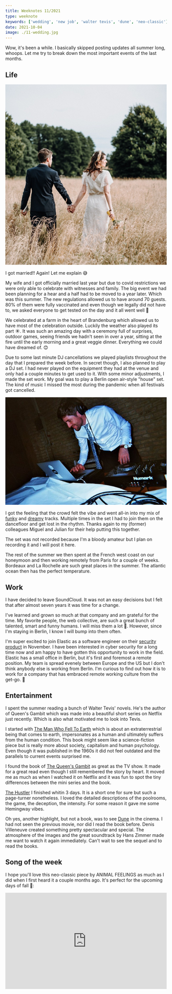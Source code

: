 ```yaml
---
title: Weeknotes 11/2021
type: weeknote
keywords: ['wedding', 'new job', 'walter tevis', 'dune', 'neo-classic']
date: 2021-10-04
image: ./11-wedding.jpg
---
```


Wow, it's been a while. I basically skipped posting updates all summer long, whoops. Let me try to break down the most important events of the last months.

## Life

![The married couple](./11-wedding.jpg)

I got married!! Again! Let me explain 😅

My wife and I got officially married last year but due to covid restrictions we were only able to celebrate with witnesses and family. The big event we had been planning for a hear and a half had to be moved to a year later. Which was this summer. The new regulations allowed us to have around 70 guests. 80% of them were fully vaccinated and even though we legally did not have to, we asked everyone to get tested on the day and it all went well 🎉

We celebrated at a farm in the heart of Brandenburg which allowed us to have most of the celebration outside. Luckily the weather also played its part ☀️. It was such an amazing day with a ceremony full of surprises, outdoor games, seeing friends we hadn't seen in over a year, sitting at the fire until the early morning and a great veggie dinner. Everything we could have dreamed of. 😊

Due to some last minute DJ cancellations we played playlists throughout the day that I prepared the week before. In secret though, I also planned to play a DJ set. I had never played on the equipment they had at the venue and only had a couple minutes to get used to it. With some minor adjustments, I made the set work. My goal was to play a Berlin open air-style "house" set. The kind of music I missed the most during the pandemic when all festivals got cancelled.

![DJing at the wedding](./11-djing.jpg)

I got the feeling that the crowd felt the vibe and went all-in into my mix of [funky](https://soundcloud.com/guesthousemusic/mark-funk-never-never) and [dreamy](https://soundcloud.com/andmeandyou/me-the-rapture-ptii) tracks. Multiple times in the set I had to join them on the dancefloor and get lost in the rhythm. Thanks again to my (former) colleagues Miguel and Julian for their help putting this together.

The set was not recorded because I'm a bloody amateur but I plan on recording it and I will post it here.

The rest of the summer we then spent at the French west coast on our honeymoon and then working remotely from Paris for a couple of weeks. Bordeaux and La Rochelle are such great places in the summer. The atlantic ocean then has the perfect temperature.

## Work

I have decided to leave SoundCloud. It was not an easy decisions but I felt that after almost seven years it was time for a change.

I've learned and grown so much at that company and am grateful for the time. My favorite people, the web collective, are such a great bunch of talented, smart and funny humans. I will miss them a lot 🥲. However, since I'm staying in Berlin, I know I will bump into them often.

I'm super excited to join Elastic as a software engineer on their [security product](https://www.elastic.co/security) in November. I have been interested in cyber security for a long time now and am happy to have gotten this opportunity to work in the field. Elastic has a small office in Berlin, but it's first and foremost a remote position. My team is spread evenely between Europe and the US but I don't think anybody else is working from Berlin. I'm curious to find out how it is to work for a company that has embraced remote working culture from the get-go. 🎉

## Entertainment

I spent the summer reading a bunch of Walter Tevis' novels. He's the author of Queen's Gambit which was made into a beautiful short series on Netflix just recently. Which is also what motivated me to look into Tevis.

I started with [The Man Who Fell To Earth](https://www.goodreads.com/book/show/396329.The_Man_Who_Fell_to_Earth) which is about an extraterrestrial being that comes to earth, impersonates as a human and ultimately suffers from the human condition. This book might seem like a science-fiction piece but is really more about society, capitalism and human psychology. Even though it was published in the 1960s it did not feel outdated and the parallels to current events surprised me.

I found the book of [The Queen's Gambit](https://www.goodreads.com/book/show/62022.The_Queen_s_Gambit) as great as the TV show. It made for a great read even though I still remembered the story by heart. It moved me as much as when I watched it on Netflix and it was fun to spot the tiny differences between the mini series and the book.

[The Hustler](https://www.goodreads.com/book/show/323170.The_Hustler) I finished whitin 3 days. It is a short one for sure but such a page-turner nonetheless. I loved the detailed descriptions of the poolrooms, the game, the deception, the intensity. For some reason it gave me some Hemingway vibes.

Oh yes, another highlight, but not a book, was to see [Dune](https://en.wikipedia.org/wiki/Dune_(2021_film)) in the cinema. I had not seen the previous movie, nor did I read the book before. Denis Villeneuve created something pretty spectacular and special. The atmosphere of the images and the great soundtrack by Hans Zimmer made me want to watch it again immediately. Can't wait to see the sequel and to read the books.

## Song of the week

I hope you'll love this neo-classic piece by ANIMAL FEELINGS as much as I did when I first heard it a couple months ago. It's perfect for the upcoming days of fall 🍂:

<iframe width="100%" height="300" scrolling="no" frameborder="no" src="https://w.soundcloud.com/player/?url=https%3A//api.soundcloud.com/tracks/859410541&color=%23ff5500&auto_play=false&hide_related=false&show_comments=true&show_user=true&show_reposts=false&show_teaser=true&visual=true"></iframe>
